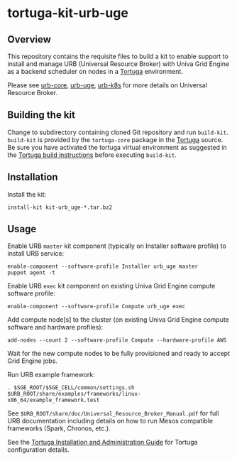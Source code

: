 # tortuga-kit-urb-uge

## Overview

This repository contains the requisite files to build a kit to enable support
to install and manage URB (Universal Resource Broker) with Univa Grid Engine as a backend scheduler
on nodes in a [Tortuga][] environment.

Please see [urb-core](https://github.com/UnivaCorporation/urb-core), [urb-uge](https://github.com/UnivaCorporation/urb-uge), [urb-k8s](https://github.com/UnivaCorporation/urb-k8s) for more details on Universal Resource Broker.


## Building the kit

Change to subdirectory containing cloned Git repository and run `build-kit`.
`build-kit` is provided by the `tortuga-core` package in the [Tortuga][] source.
Be sure you have activated the tortuga virtual environment as suggested in the [Tortuga build instructions](https://github.com/UnivaCorporation/tortuga#build-instructions) before executing `build-kit`.

## Installation

Install the kit:

```shell
install-kit kit-urb_uge-*.tar.bz2
```

## Usage

Enable URB `master` kit component (typically on Installer software profile) to install URB service:

```shell
enable-component --software-profile Installer urb_uge master
puppet agent -t
```

Enable URB `exec` kit component on existing Univa Grid Engine compute software profile:

```shell
enable-component --software-profile Compute urb_uge exec
```

Add compute node[s] to the cluster (on existing Univa Grid Engine compute software and hardware profiles):

```shell
add-nodes --count 2 --software-profile Compute --hardware-profile AWS
```

Wait for the new compute nodes to be fully provisioned and ready to accept Grid Engine jobs.

Run URB example framework:

```shell
. $SGE_ROOT/$SGE_CELL/common/settings.sh
$URB_ROOT/share/examples/frameworks/linux-x86_64/example_framework.test
```

See `$URB_ROOT/share/doc/Universal_Resource_Broker_Manual.pdf` for full URB documentation including
details on how to run Mesos compatible frameworks (Spark, Chronos, etc.).


See the [Tortuga Installation and Administration Guide](https://github.com/UnivaCorporation/tortuga/blob/master/doc/tortuga-7-admin-guide.md) for Tortuga configuration
details.


[Tortuga]: https://github.com/UnivaCorporation/tortuga "Tortuga"
